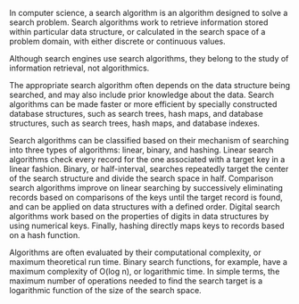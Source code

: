 In computer science, a search algorithm is an algorithm designed to solve a search problem. Search algorithms work to retrieve information stored within particular data structure, or calculated in the search space of a problem domain, with either discrete or continuous values.

Although search engines use search algorithms, they belong to the study of information retrieval, not algorithmics.

The appropriate search algorithm often depends on the data structure being searched, and may also include prior knowledge about the data. Search algorithms can be made faster or more efficient by specially constructed database structures, such as search trees, hash maps, and database structures, such as search trees, hash maps, and database indexes.

Search algorithms can be classified based on their mechanism of searching into three types of algorithms: linear, binary, and hashing. Linear search algorithms check every record for the one associated with a target key in a linear fashion. Binary, or half-interval, searches repeatedly target the center of the search structure and divide the search space in half. Comparison search algorithms improve on linear searching by successively eliminating records based on comparisons of the keys until the target record is found, and can be applied on data structures with a defined order. Digital search algorithms work based on the properties of digits in data structures by using numerical keys. Finally, hashing directly maps keys to records based on a hash function.

Algorithms are often evaluated by their computational complexity, or maximum theoretical run time. Binary search functions, for example, have a maximum complexity of O(log n), or logarithmic time. In simple terms, the maximum number of operations needed to find the search target is a logarithmic function of the size of the search space.
